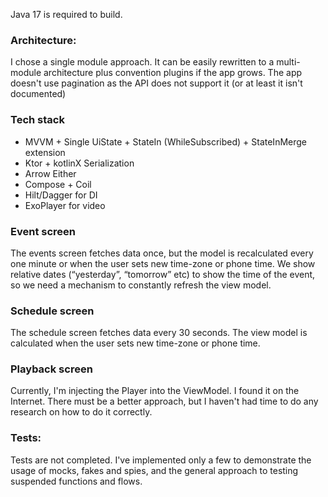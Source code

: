 Java 17 is required to build.

### Architecture:
I chose a single module approach. It can be easily rewritten to a multi-module architecture plus convention plugins if the app grows.
The app doesn't use pagination as the API does not support it (or at least it isn't documented)

### Tech stack
- MVVM + Single UiState + StateIn (WhileSubscribed) + StateInMerge extension
- Ktor + kotlinX Serialization
- Arrow Either
- Compose + Coil
- Hilt/Dagger for DI
- ExoPlayer for video

### Event screen
The events screen fetches data once, but the model is recalculated every one minute or when the user sets new time-zone or phone time. We show relative dates (“yesterday”, “tomorrow” etc) to show the time of the event, so we need a mechanism to constantly refresh the view model.

### Schedule screen
The schedule screen fetches data every 30 seconds. The view model is calculated when the user sets new time-zone or phone time.

### Playback screen
Currently, I'm injecting the Player into the ViewModel. I found it on the Internet. There must be a better approach, but I haven't had time to do any research on how to do it correctly.

### Tests:
Tests are not completed. I've implemented only a few to demonstrate the usage of mocks, fakes and spies, and the general approach to testing suspended functions and flows.
